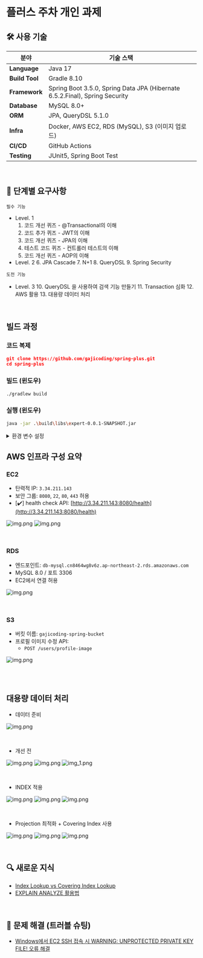 # 플러스 주차 개인 과제

## 🛠 사용 기술
| 분야             | 기술 스택                                                                       |
| -------------- |-----------------------------------------------------------------------------|
| **Language**   | Java 17                                                                     |
| **Build Tool** | Gradle 8.10                                                                 |
| **Framework**  | Spring Boot 3.5.0, Spring Data JPA (Hibernate 6.5.2.Final), Spring Security |
| **Database**   | MySQL 8.0+                                                     |
| **ORM**        | JPA, QueryDSL 5.1.0                                                         |
| **Infra**      | Docker, AWS EC2, RDS (MySQL), S3 (이미지 업로드)                                  |
| **CI/CD**      | GitHub Actions                                                              |
| **Testing**    | JUnit5, Spring Boot Test                                                    |

<br>

## 📝 단계별 요구사항
`필수 기능`
- Level. 1
  1. 코드 개선 퀴즈 - @Transactional의 이해
  2. 코드 추가 퀴즈 - JWT의 이해
  3. 코드 개선 퀴즈 -  JPA의 이해
  4. 테스트 코드 퀴즈 - 컨트롤러 테스트의 이해
  5. 코드 개선 퀴즈 - AOP의 이해
- Level. 2
  6. JPA Cascade
  7. N+1
  8. QueryDSL
  9. Spring Security

`도전 기능`
- Level. 3
  10. QueryDSL 을 사용하여 검색 기능 만들기
  11. Transaction 심화
  12. AWS 활용
  13. 대용량 데이터 처리

<br>

## 빌드 과정
### 코드 복제
```json
git clone https://github.com/gajicoding/spring-plus.git
cd spring-plus
```

### 빌드 (윈도우)
```bash
./gradlew build
```

### 실행 (윈도우)
```bash
java -jar .\build\libs\expert-0.0.1-SNAPSHOT.jar
```

<details>
<summary>환경 변수 설정</summary>

[Feeda 프로젝트 환경 변수](https://www.notion.so/Feed-a-208bfc0be30d8043a8b3e2f548012b9a?source=copy_link)
</details>

## AWS 인프라 구성 요약

### EC2
- 탄력적 IP: `3.34.211.143`
- 보안 그룹: `8080`, `22`, `80`, `443` 허용
- [✔️] health check API: [http://3.34.211.143:8080/health](http://3.34.211.143:8080/health)

![img.png](images/ec2.png)
![img.png](images/eip.png)

<br>

### RDS
- 엔드포인트: `db-mysql.cn8464wg8v6z.ap-northeast-2.rds.amazonaws.com`
- MySQL 8.0 / 포트 3306
- EC2에서 연결 허용

![img.png](images/rds.png)

<br>

### S3
- 버킷 이름: `gajicoding-spring-bucket`
- 프로필 이미지 수정 API:
    - `POST /users/profile-image`

![img.png](images/s3.png)

<br>
<br>

## 대용량 데이터 처리
- 데이터 준비

![img.png](images/insertUsers.png)

<br>

- 개선 전

![img.png](images/beforeAPI.png)
![img.png](images/beforeQuery.png)
![img_1.png](images/beforeExplain.png)

<br>

- INDEX 적용

![img.png](images/indexAPI.png)
![img.png](images/indexQuery.png)
![img.png](indexExplain.png)

<br>

- Projection 최적화 + Covering Index 사용

![img.png](images/projectionAPI.png)
![img.png](images/projectionQuery.png)
![img.png](ProjectionExplain.png)

<br>

## 🔍 새로운 지식
- [Index Lookup vs Covering Index Lookup](https://gajicoding.tistory.com/395)
- [EXPLAIN ANALYZE 활용법](https://gajicoding.tistory.com/396)

<br>

## 🧰 문제 해결 (트러블 슈팅)
- [Windows에서 EC2 SSH 접속 시 WARNING: UNPROTECTED PRIVATE KEY FILE! 오류 해결](https://gajicoding.tistory.com/392)